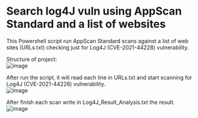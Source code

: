 # Search log4J vuln using AppScan Standard and a list of websites
This Powershell script run AppScan Standard scans against a list of web sites (URLs.txt) checking just for Log4J (CVE-2021-44228) vulnerability.

Structure of project:<br>
![image](https://user-images.githubusercontent.com/69405400/149555665-a4659326-b3a2-491b-b7d7-30c52769071f.png)

After run the script, it will read each line in URLs.txt and start scanning for Log4J (CVE-2021-44228) vulnerability.<br>
![image](https://user-images.githubusercontent.com/69405400/149555808-75893e5e-9ef1-48cf-8321-c6386ecbfa04.png)

After finish each scan write in Log4J_Result_Analysis.txt the result.<br>
![image](https://user-images.githubusercontent.com/69405400/149556423-135ce165-b636-4586-a594-71c2454aff12.png)
